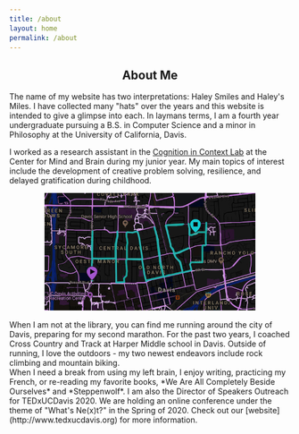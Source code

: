 ```yaml
---
title: /about
layout: home
permalink: /about
---
```


<h2 style="text-align: center;">About Me</h2>

The name of my website has two interpretations: Haley Smiles and Haley's Miles. I have collected many "hats" over the years and this website is intended to give a glimpse into each. In laymans terms, I am a fourth year undergraduate pursuing a B.S. in Computer Science and a minor in Philosophy at the University of California, Davis.
<br>

I worked as a research assistant in the [Cognition in Context Lab](https://cognitionincontext.ucdavis.edu) at the Center for Mind and Brain during my junior year. My main topics of interest include the development of creative problem solving, resilience, and delayed gratification during childhood.
<br>

<img style = "width: 75%; height: 75%; display: block; margin-left: auto; margin-right: auto; " src="./haley.JPG"  alt="Profile"  />

<br>
When I am not at the library, you can find me running around the city of Davis, preparing for my second marathon. For the past two years, I coached Cross Country and Track at Harper Middle school in Davis. Outside of running, I love the outdoors - my two newest endeavors include rock climbing and mountain biking.

<br>
When I need a break from using my left brain, I enjoy writing, practicing my French, or re-reading my favorite books, *We Are All Completely Beside Ourselves* and *Steppenwolf*. I am also the Director of Speakers Outreach for TEDxUCDavis 2020. We are holding an online conference under the theme of "What's Ne(x)t?" in the Spring of 2020. Check out our [website](http://www.tedxucdavis.org) for more information.
